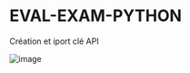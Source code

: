 # EVAL-EXAM-PYTHON

Création et iport clé API

![image](https://github.com/user-attachments/assets/a048f84f-4584-4a1a-9f5c-2334340da32c)
